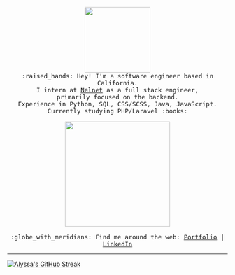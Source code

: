 <p align="center">
<img src="https://media.giphy.com/media/z7TxRm5LBblTWf78nD/giphy.gif" width="150px">
  <br>
  <samp>
    :raised_hands: Hey! I'm a software engineer based in California.
    <br>I intern at <a href="https://www.nelnet.com/welcome">Nelnet</a> as a full stack engineer, 
    <br>primarily focused on the backend.
    <br> Experience in Python, SQL, CSS/SCSS, Java, JavaScript.
    <br>Currently studying PHP/Laravel :books:<br><br>
    <img src="https://media.giphy.com/media/yALcFbrKshfoY/giphy.gif" width="240px" align="center">
    <br><br>:globe_with_meridians: Find me around the web: <a href="https://alyssa-benipayo.webflow.io/">Portfolio</a> | <a href="https://www.linkedin.com/in/alyssabenipayo/">LinkedIn</a>
  </samp>
</p>

---
<!-- [![Alyssa's Top Langs](https://github-readme-stats.vercel.app/api/top-langs/?username=alyssabenipayo&layout=compact&theme=blueberry)](https://github.com/alyssabenipayo/github-readme-stats) -->
[![Alyssa's GitHub Streak](https://streak-stats.demolab.com?user=alyssabenipayo&theme=blueberry)](https://git.io/streak-stats)


